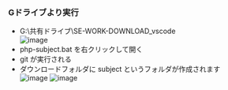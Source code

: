 ### Gドライブより実行
- G:\共有ドライブ\SE-WORK-DOWNLOAD\_vscode\
  ![image](https://github.com/winofsql/subject-230510/assets/1501327/0530e62e-fa8e-4d4d-99c9-319370a12c00)
- php-subject.bat を右クリックして開く 
- git が実行される
- ダウンロードフォルダに subject というフォルダが作成されます\
  ![image](https://github.com/winofsql/subject-230510/assets/1501327/d9beb302-0718-4734-853f-f7134335bb3f)
  ![image](https://github.com/winofsql/subject-230510/assets/1501327/ec059c62-8189-4af8-b8b2-c326453aae6e)
 
